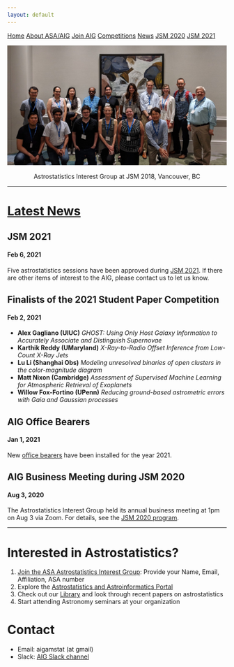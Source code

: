 ```yaml
---
layout: default
---
```




<a href="./index.html" class="btn">Home</a>
<a href="./about_us.html" class="btn">About ASA/AIG</a>
<a href="./join.html" class="btn">Join AIG</a>
<a href="./competition/" class="btn">Competitions</a>
<a href="./news.html" class="btn">News</a>
<a href="./jsm2020/index.html" class="btn">JSM 2020</a>
<a href="./jsm2021/index.html" class="btn">JSM 2021</a>

![AIG @JSM 2018](./images/jsm_astrostat_meeting.jpg)
<p style="text-align: center;">Astrostatistics Interest Group at JSM 2018, Vancouver, BC </p>


---
# [Latest News](./news.html)

## JSM 2021
#### Feb 6, 2021
Five astrostatistics sessions have been approved during [JSM 2021](./jsm2021/index.html).  If there are other items of interest to the AIG, please contact us to let us know.

## Finalists of the 2021 Student Paper Competition
#### Feb 2, 2021
- **Alex Gagliano (UIUC)** *GHOST: Using Only Host Galaxy Information to Accurately Associate and Distinguish Supernovae*
- **Karthik Reddy (UMaryland)** *X-Ray-to-Radio Offset Inference from Low-Count X-Ray Jets*
- **Lu Li (Shanghai Obs)** *Modeling unresolved binaries of open clusters in the color-magnitude diagram*
- **Matt Nixon (Cambridge)** *Assessment of Supervised Machine Learning for Atmospheric Retrieval of Exoplanets*
- **Willow Fox-Fortino (UPenn)** *Reducing ground-based astrometric errors with Gaia and Gaussian processes*

## AIG Office Bearers
#### Jan 1, 2021
New [office bearers](./about_us.html#officers) have been installed for the year 2021.

## AIG Business Meeting during JSM 2020
#### Aug 3, 2020
The Astrostatistics Interest Group held its annual business meeting at 1pm on Aug 3 via Zoom.  For details, see the [JSM 2020 program](./jsm2020/index.html#aig-business-meeting).

---

# Interested in Astrostatistics?

1. [Join the ASA Astrostatistics Interest Group](./join.html): Provide your Name, Email, Affiliation, ASA number 
2. Explore the [Astrostatistics and Astroinformatics Portal](https://asaip.psu.edu/)
3. Check out our [Library]() and look through recent papers on astrostatistics
4. Start attending Astronomy seminars at your organization

# Contact

- Email: aigamstat (at gmail)
- Slack: [AIG Slack channel](https://astrostatisti-dzq6013.slack.com/archives/C011GJMLLET)
